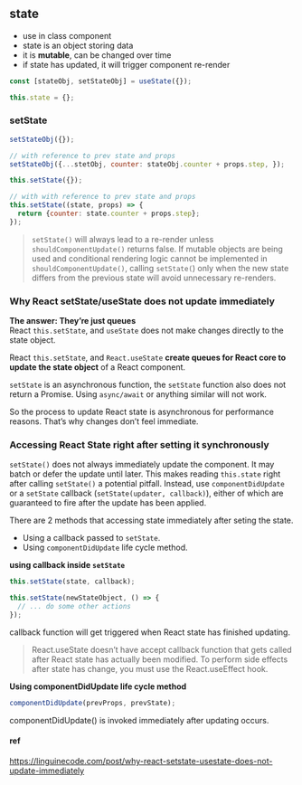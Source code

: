 ## state
- use in class component
- state is an object storing data
- it is **mutable**, can be changed over time
- if state has updated, it will trigger component re-render

```jsx
const [stateObj, setStateObj] = useState({});
```

```jsx
this.state = {};
```

### setState
```jsx
setStateObj({});

// with reference to prev state and props
setStateObj({...stetObj, counter: stateObj.counter + props.step, });
```

```jsx
this.setState({});

// with with reference to prev state and props
this.setState((state, props) => {
  return {counter: state.counter + props.step};
});
```

> `setState()` will always lead to a re-render unless `shouldComponentUpdate()` returns false. If mutable objects are being used and conditional rendering logic cannot be implemented in `shouldComponentUpdate()`, calling `setState(`) only when the new state differs from the previous state will avoid unnecessary re-renders.




### Why React setState/useState does not update immediately
**The answer: They’re just queues** \
React `this.setState`, and `useState` does not make changes directly to the state object.

React `this.setState`, and `React.useState` **create queues for React core to update the state object** of a React component.

`setState` is an asynchronous function, the `setState` function also does not return a Promise. Using `async/await` or anything similar will not work.

So the process to update React state is asynchronous for performance reasons. That’s why changes don’t feel immediate.




### Accessing React State right after setting it synchronously

`setState()` does not always immediately update the component. It may batch or defer the update until later. This makes reading `this.state` right after calling `setState()` a potential pitfall. Instead, use `componentDidUpdate` or a `setState` callback (`setState(updater, callback)`), either of which are guaranteed to fire after the update has been applied.


There are 2 methods that accessing state immediately after seting the state.
- Using a callback passed to `setState`.
- Using `componentDidUpdate` life cycle method.




**using callback inside `setState`**

```jsx
this.setState(state, callback);

this.setState(newStateObject, () => {
  // ... do some other actions
});
```
callback function will get triggered when React state has finished updating.

> React.useState doesn’t have accept callback function that gets called after React state has actually been modified. To perform side effects after state has change, you must use the React.useEffect hook.





**Using componentDidUpdate life cycle method**
```jsx
componentDidUpdate(prevProps, prevState);
```
componentDidUpdate() is invoked immediately after updating occurs. 



#### ref 
https://linguinecode.com/post/why-react-setstate-usestate-does-not-update-immediately


